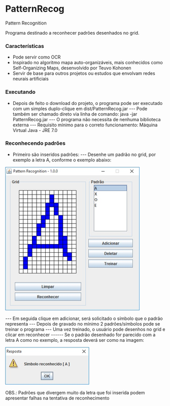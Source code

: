 # PatternRecog
Pattern Recognition

Programa destinado a reconhecer padrões desenhados no grid.

### Características
 - Pode servir como OCR
 - Inspirado no algoritmo mapa auto-organizáveis, mais conhecidos como Self-Organizing Maps, desenvolvido por Teuvo Kohonen
 - Servir de base para outros projetos ou estudos que envolvam redes neurais artificiais

### Executando
 - Depois de feito o download do projeto, o programa pode ser executado com um simples duplo-clique em dist/PatternRecog.jar
 --- Pode também ser chamado direto via linha de comando: java -jar PatternRecog.jar
 --- O programa não necessita de nenhuma biblioteca externa
 --- Requisito mínimo para o correto funcionamento: Máquina Virtual Java - JRE 7.0

### Reconhecendo padrões
 - Primeiro são inseridos padrões:
 --- Desenhe um padrão no grid, por exemplo a letra A, conforme o exemplo abaixo:

![screenshot](PatternRecog/img/LetterA01.jpg)

 --- Em seguida clique em adicionar, será solicitado o símbolo que o padrão representa
 --- Depois de gravado no mínimo 2 padrões/símbolos pode se treinar o programa
 --- Uma vez treinado, o usuário pode desenhos no grid e clicar em reconhecer
 ------ Se o padrão desenhado for parecido com a letra A como no exemplo, a resposta deverá ser como na imagem:

![screenshot](PatternRecog/img/LetterA02.jpg)

OBS.: Padrões que divergem muito da letra que foi inserida podem apresentar falhas na tentativa de reconhecimento

